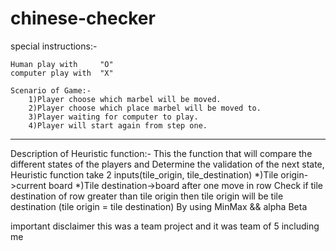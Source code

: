 # chinese-checker

special instructions:-

	Human play with		"O"
	computer play with	"X"

	Scenario of Game:-
		1)Player choose which marbel will be moved.
		2)Player choose which place marbel will be moved to.
		3)Player waiting for computer to play.
		4)Player will start again from step one.
---------------------------------------------------------------------
Description of Heuristic function:-
	This the function that will compare the different states of the players and
		Determine the validation of the next state,
	Heuristic function take 2 inputs(tile_origin, tile_destination) 
	*)Tile origin->current board
	*)Tile destination->board after one move in row 
	Check if tile destination of row greater than tile origin then tile origin will be tile destination (tile origin = tile destination) 
	By using MinMax && alpha Beta

important disclaimer
this was a team project and it was team of 5 including me

